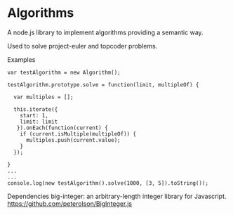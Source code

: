 Algorithms
============
A node.js library to implement algorithms providing a semantic way.

Used to solve project-euler and topcoder problems.

Examples

    var testAlgorithm = new Algorithm();
  
    testAlgorithm.prototype.solve = function(limit, multipleOf) {
    
      var multiples = [];
  
      this.iterate({
        start: 1,
        limit: limit
       }).onEach(function(current) {
        if (current.isMultiple(multipleOf)) {
          multiples.push(current.value);
        }
      });
    
    }
    ...
    ...
    console.log(new testAlgorithm().solve(1000, [3, 5]).toString());

Dependencies
	big-integer: an arbitrary-length integer library for Javascript. 
	https://github.com/peterolson/BigInteger.js
